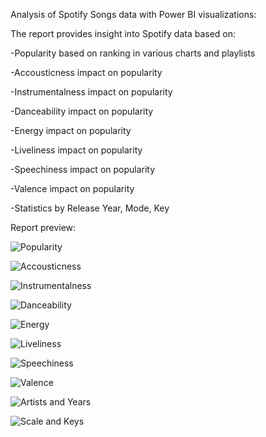 Analysis of Spotify Songs data with Power BI visualizations:

The report provides insight into Spotify data based on:

-Popularity based on ranking in various charts and playlists

-Accousticness impact on popularity

-Instrumentalness impact on popularity

-Danceability impact on popularity

-Energy impact on popularity

-Liveliness impact on popularity

-Speechiness impact on popularity

-Valence impact on popularity

-Statistics by Release Year, Mode, Key

Report preview:

![Popularity](https://github.com/user-attachments/assets/5b898adb-4b01-4f99-8059-c499744048af)

![Accousticness](https://github.com/user-attachments/assets/efa4c691-2119-4b8f-a1cd-b4975437ab03)

![Instrumentalness](https://github.com/user-attachments/assets/d60aed11-3f2e-4cde-9539-0092e0b4c3f6)

![Danceability](https://github.com/user-attachments/assets/3e9a0ab4-f733-430a-8df2-52d2907aa57b)

![Energy](https://github.com/user-attachments/assets/be437cbd-ac1d-46ce-887c-eb7ab62db5e6)

![Liveliness](https://github.com/user-attachments/assets/c550f8d5-fc7e-4d9d-9809-f61da9409d15)

![Speechiness](https://github.com/user-attachments/assets/32523a09-4836-469e-a211-a705945b33d5)

![Valence](https://github.com/user-attachments/assets/a2b1b1c0-5a6e-4790-894a-aa98357a51e7)

![Artists and Years](https://github.com/user-attachments/assets/d0ec6b01-c48c-4b4a-bd55-7c2e652a14da)

![Scale and Keys](https://github.com/user-attachments/assets/395111ee-11b2-4e51-b131-64b3ea37e39b)

